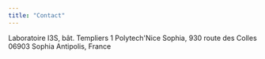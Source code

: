 ```yaml
---
title: "Contact"
---
```



Laboratoire I3S, bât. Templiers 1
Polytech'Nice Sophia, 930 route des Colles
06903 Sophia Antipolis, France 
